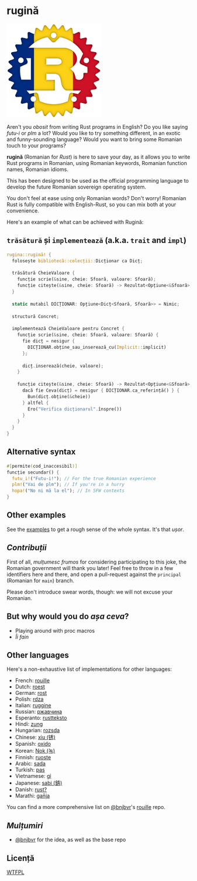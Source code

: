 # rugină

<img src="Assets/Logo.png" alt="Rugină Logo" width="256" height="256"/>

Aren't you _obosit_ from writing Rust programs in English? Do you like saying
_futu-i_ or _plm_ a lot? Would you like to try something different, in an exotic and
funny-sounding language? Would you want to bring some Romanian touch to your
programs?

**rugină** (Romanian for _Rust_) is here to save your day, as it allows you to
write Rust programs in Romanian, using Romanian keywords, Romanian function names,
Romanian idioms.

This has been designed to be used as the official programming language to
develop the future Romanian sovereign operating system.

You don't feel at ease using only Romanian words? Don't worry!
Romanian Rust is fully compatible with English-Rust, so you can mix both at your
convenience.

Here's an example of what can be achieved with Rugină:

## `trăsătură` și `implementează` (a.k.a. `trait` and `impl`)

```rust
rugina::rugină! {
  folosește bibliotecă::colecții::Dicționar ca Dicț;

  trăsătură CheieValoare {
    funcție scrie(&sine, cheie: Sfoară, valoare: Sfoară);
    funcție citește(&sine, cheie: Sfoară) -> Rezultat<Opțiune<&Sfoară>, Sfoară>;
  }

  static mutabil DICȚIONAR: Opțiune<Dicț<Sfoară, Sfoară>> = Nimic;

  structură Concret;

  implementează CheieValoare pentru Concret {
    funcție scrie(&sine, cheie: Sfoară, valoare: Sfoară) {
      fie dicț = nesigur {
        DICȚIONAR.obține_sau_inserează_cu(Implicit::implicit)
      };

      dicț.inserează(cheie, valoare);
    }

    funcție citește(&sine, cheie: Sfoară) -> Rezultat<Opțiune<&Sfoară>, Sfoară> {
      dacă fie Ceva(dicț) = nesigur { DICȚIONAR.ca_referință() } {
        Bun(dicț.obține(&cheie))
      } altfel {
        Ero("Verifica dicționarul".înspre())
      }
    }
  }
}
```

## Alternative syntax

```rust
#[permite(cod_inaccesibil)]
funcție secundar() {
  futu_i!("Futu-i!"); // For the true Romanian experience
  plm!("Vai de plm"); // If you're in a hurry
  hopa!("No ni mă la el"); // In SFW contexts
}
```

## Other examples

See the [examples](examples/src/main.rs) to get a rough sense of the whole
syntax. It's that _ușor_.

## _Contribuții_

First of all, _mulțumesc frumos_ for considering participating to this joke, the
Romanian government will thank you later! Feel free to throw in a few identifiers
here and there, and open a pull-request against the `principal` (Romanian for
`main`) branch.

Please don't introduce swear words, though: we will not excuse your Romanian.

## But why would you do _așa ceva_?

* Playing around with proc macros
* _Îi fain_

## Other languages

Here's a non-exhaustive list of implementations for other languages:

* French: [rouille](https://github.com/bnjbvr/rouille)
* Dutch: [roest](https://github.com/jeroenhd/roest)
* German: [rost](https://github.com/michidk/rost)
* Polish: [rdza](https://github.com/phaux/rdza)
* Italian: [ruggine](https://github.com/DamianX/ruggine)
* Russian: [ржавчина](https://github.com/FluxIndustries/rzhavchina)
* Esperanto: [rustteksto](https://github.com/dscottboggs/rustteksto)
* Hindi: [zung](https://github.com/rishit-khandelwal/zung)
* Hungarian: [rozsda](https://github.com/jozsefsallai/rozsda)
* Chinese: [xiu (锈)](https://github.com/lucifer1004/xiu)
* Spanish: [oxido](https://github.com/fdschonborn/oxido)
* Korean: [Nok (녹)](https://github.com/Alfex4936/nok)
* Finnish: [ruoste](https://github.com/vkoskiv/ruoste)
* Arabic: [sada](https://github.com/LAYGATOR/sada)
* Turkish: [pas](https://github.com/ekimb/pas)
* Vietnamese: [gỉ](https://github.com/Huy-Ngo/gir)
* Japanese: [sabi (錆)](https://github.com/yuk1ty/sabi)
* Danish: [rust?](https://github.com/LunaTheFoxgirl/rust-dk)
* Marathi: [gan̄ja](https://github.com/pranavgade20/ganja)

You can find a more comprehensive list on [@bnjbvr](https://github.com/bnjbvr)'s [rouille](https://github.com/bnjbvr/rouille#other-languages) repo.

## _Mulțumiri_

* [@bnjbvr](https://github.com/bnjbvr) for the idea, as well as the base repo

## Licență

[WTFPL](http://www.wtfpl.net/)
